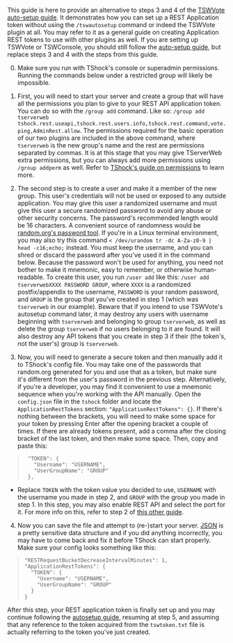 This guide is here to provide an alternative to steps 3 and 4 of the [TSWVote auto-setup guide](https://gitlab.xghozt.com:2345/tsw/TSWVote/-/wikis/Setting-up-the-plugin-using-auto-setup). It demonstrates how you can set up a REST Application token without using the `/tswautosetup` command or indeed the TSWVote plugin at all. You may refer to it as a general guide on creating Application REST tokens to use with other plugins as well. If you are setting up TSWVote or TSWConsole, you should still follow the [auto-setup guide](https://gitlab.xghozt.com:2345/tsw/TSWVote/-/wikis/Setting-up-the-plugin-using-auto-setup), but replace steps 3 and 4 with the steps from this guide.

0) Make sure you run with TShock's console or superadmin permissions. Running the commands below under a restricted group will likely be impossible.

1) First, you will need to start your server and create a group that will have all the permissions you plan to give to your REST API application token. You can do so with the `/group add` command. Like so: `/group add tserverweb tshock.rest.useapi,tshock.rest.users.info,tshock.rest.command,vote.ping,AdminRest.allow`. The permissions required for the basic operation of our two plugins are included in the above command, where `tserverweb` is the new group's name and the rest are permissions separated by commas. It is at this stage that you may give TServerWeb extra permissions, but you can always add more permissions using `/group addperm` as well. Refer to [TShock's guide on permissions](https://tshock.readme.io/docs/permissions) to learn more.


2) The second step is to create a user and make it a member of the new group. This user's credentials will not be used or exposed to any outside application. You may give this user a randomized username and must give this user a secure randomized password to avoid any abuse or other security concerns. The password's recommended length would be 16 characters. A convenient source of randomness would be [random.org's password tool](https://www.random.org/passwords/). If you're in a Linux terminal environment, you may also try this command `< /dev/urandom tr -dc A-Za-z0-9 | head -c16;echo;` instead. You must keep the username, and you can shred or discard the password after you've used it in the command below. Because the password won't be used for anything, you need not bother to make it mnemonic, easy to remember, or otherwise human-readable.
To create this user, you run `/user add` like this: `/user add tserverwebXXXX PASSWORD GROUP`, where `XXXX` is a randomized postfix/appendix to the username, `PASSWORD` is your random password, and `GROUP` is the group that you've created in step 1 (which was `tserverweb` in our example). Beware that if you intend to use TSWVote's autosetup command later, it may destroy any users with username beginning with `tserverweb` and belonging to group `tserverweb`, as well as delete the group `tserverweb` if no users belonging to it are found. It will also destroy any API tokens that you create in step 3 if their (the token's, not the user's) group is `tserverweb`.


3) Now, you will need to generate a secure token and then manually add it to TShock's config file. You may take one of the passwords that random.org generated for you and use that as a token, but make sure it's different from the user's password in the previous step. Alternatively, if you're a developer, you may find it convenient to use a mnemonic sequence when you're working with the API manually. Open the `config.json` file in the `tshock` folder and locate the `ApplicationRestTokens` section: `"ApplicationRestTokens": {}`. If there's nothing between the brackets, you will need to make some space for your token by pressing Enter after the opening bracket a couple of times. If there are already tokens present, add a comma after the closing bracket of the last token, and then make some space. Then, copy and paste this:
>      "TOKEN": {
>        "Username": "USERNAME",
>        "UserGroupName": "GROUP"
>      },
- Replace `TOKEN` with the token value you decided to use, `USERNAME` with the username you made in step 2, and `GROUP` with the group you made in step 1. In this step, you may also enable REST API and select the port for it. For more info on this, refer to step 2 of [this other guide](https://gitlab.xghozt.com:2345/tsw/TSWVote/-/wikis/Setting-up-the-plugin-using-auto-setup).


4) Now you can save the file and attempt to (re-)start your server. [JSON](https://www.w3schools.in/json/json-syntax/) is a pretty sensitive data structure and if you did anything incorrectly, you may have to come back and fix it before TShock can start properly. Make sure your config looks something like this:

>     "RESTRequestBucketDecreaseIntervalMinutes": 1,
>     "ApplicationRestTokens": {
>       "TOKEN": {
>         "Username": "USERNAME",
>         "UserGroupName": "GROUP"
>       }
>     }


After this step, your REST application token is finally set up and you may continue following the [autosetup guide](https://gitlab.xghozt.com:2345/tsw/TSWVote/-/wikis/Setting-up-the-plugin-using-auto-setup), resuming at step 5, and assuming that any reference to the token acquired from the `tswtoken.txt` file is actually referring to the token you've just created.